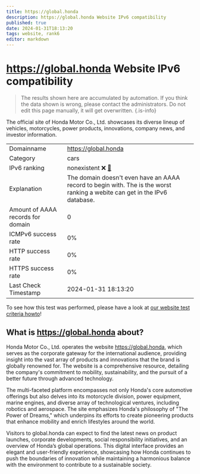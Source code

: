 ```yaml
---
title: https://global.honda
description: https://global.honda Website IPv6 compatibility
published: true
date: 2024-01-31T18:13:20
tags: website, rank6
editor: markdown
---
```


# https://global.honda Website IPv6 compatibility

> The results shown here are accumulated by automation. If you think the data shown is wrong, please contact the administrators. 
> Do not edit this page manually, it will get overwritten.
{.is-info}

The official site of Honda Motor Co., Ltd. showcases its diverse lineup of vehicles, motorcycles, power products, innovations, company news, and investor information.


|   |   |
| - | - |
| Domainname | https://global.honda
| Category | cars |
| IPv6 ranking | nonexistent :x: [🔗](/howto/ranking) |
| Explanation | The domain doesn't even have an AAAA record to begin with. The is the worst ranking a webite can get in the IPv6 database. |
| Amount of AAAA records for domain | 0 |
| ICMPv6 success rate | 0%|
| HTTP success rate | 0% |
| HTTPS success rate | 0% |
| Last Check Timestamp | 2024-01-31 18:13:20 |

To see how this test was performed, please have a look at [our website test criteria howto](/howto/testcriteria/website)!


## What is https://global.honda about?
Honda Motor Co., Ltd. operates the website https://global.honda, which serves as the corporate gateway for the international audience, providing insight into the vast array of products and innovations that the brand is globally renowned for. The website is a comprehensive resource, detailing the company's commitment to mobility, sustainability, and the pursuit of a better future through advanced technology.

The multi-faceted platform encompasses not only Honda's core automotive offerings but also delves into its motorcycle division, power equipment, marine engines, and diverse array of technological ventures, including robotics and aerospace. The site emphasizes Honda's philosophy of "The Power of Dreams," which underpins its efforts to create pioneering products that enhance mobility and enrich lifestyles around the world.

Visitors to global.honda can expect to find the latest news on product launches, corporate developments, social responsibility initiatives, and an overview of Honda’s global operations. This digital interface provides an elegant and user-friendly experience, showcasing how Honda continues to push the boundaries of innovation while maintaining a harmonious balance with the environment to contribute to a sustainable society.


